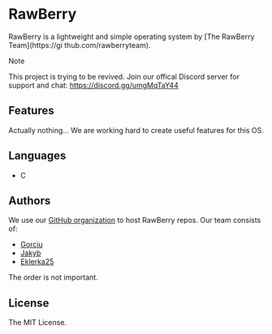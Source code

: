 # RawBerry
RawBerry is a lightweight and simple operating system by [The RawBerry Team](https://gi
thub.com/rawberryteam).

> [!NOTE]
> This project is trying to be revived. Join our offical Discord server for support and chat: https://discord.gg/umgMqTaY44

## Features
Actually nothing... We are working hard to create useful features for this OS.

## Languages
- C

## Authors

We use our [GitHub organization](https://github.com/RawBerryTeam) to host RawBerry repos. Our team consists of:

- [Gorciu](https://github.com/gorciu-official)
- [Jakyb](https://github.com/Goldjakyt)
- [Eklerka25](https://github.com/Eklerka25)
 
The order is not important.

## License
The MIT License.
